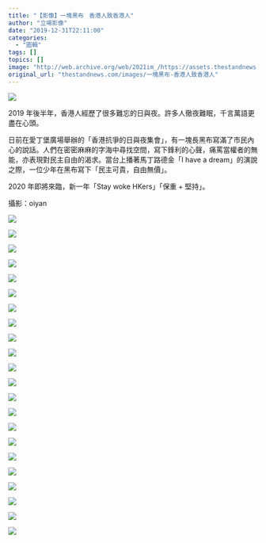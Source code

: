 ```yaml
---
title: "【影像】一塊黑布ㅤ香港人致香港人"
author: "立場影像"
date: "2019-12-31T22:11:00"
categories:
  - "圖輯"
tags: []
topics: []
image: "http://web.archive.org/web/2021im_/https://assets.thestandnews.com/media/photos/Y9M11D10_CUHK_FIN_MSc_AlumniGathering-18_6m5hT_Dnh0wVV.png"
original_url: "thestandnews.com/images/一塊黑布-香港人致香港人"
---
```

![](http://web.archive.org/web/2021im_/https://assets.thestandnews.com/media/photos/Y9M11D10_CUHK_FIN_MSc_AlumniGathering-18_6m5hT_Dnh0wVV.png)

2019 年後半年，香港人經歷了很多難忘的日與夜。許多人徹夜難眠，千言萬語更盡在心頭。

日前在愛丁堡廣場舉辦的「香港抗爭的日與夜集會」，有一塊長黑布寫滿了市民內心的說話。人們在密密麻麻的字海中尋找空間，寫下鋒利的心聲，痛罵當權者的無能，亦表現對民主自由的渴求。當台上播著馬丁路德金「I have a dream」的演說之際，一位少年在黑布寫下「民主可貴，自由無價」。

2020 年即將來臨，新一年「Stay woke HKers」「保重 + 堅持」。

攝影：oiyan

![](http://web.archive.org/web/2021im_/https://assets.thestandnews.com/media/photos/Y9M11D10_CUHK_FIN_MSc_AlumniGathering-7_gBl0n_y9UDvQy.png)

![](http://web.archive.org/web/2021im_/https://assets.thestandnews.com/media/photos/Y9M11D10_CUHK_FIN_MSc_AlumniGathering-6_KN1YS_wtHk5mO.png)

![](http://web.archive.org/web/2021im_/https://assets.thestandnews.com/media/photos/Y9M11D10_CUHK_FIN_MSc_AlumniGathering-3_Q2qLY_EHZXffr.png)

![](http://web.archive.org/web/2021im_/https://assets.thestandnews.com/media/photos/Y9M11D10_CUHK_FIN_MSc_AlumniGathering-21_32Aw6_fuKe3ZP.png)

![](http://web.archive.org/web/2021im_/https://assets.thestandnews.com/media/photos/Y9M11D10_CUHK_FIN_MSc_AlumniGathering-20_ACV1p_uaLIakh.png)

![](http://web.archive.org/web/2021im_/https://assets.thestandnews.com/media/photos/Y9M11D10_CUHK_FIN_MSc_AlumniGathering-8_ecbRY_lnJTtya.png)

![](http://web.archive.org/web/2021im_/https://assets.thestandnews.com/media/photos/Y9M11D10_CUHK_FIN_MSc_AlumniGathering-4_rRFIY_2xT1nd4.png)

![](http://web.archive.org/web/2021im_/https://assets.thestandnews.com/media/photos/Y9M11D10_CUHK_FIN_MSc_AlumniGathering-24_gwt9B_5kbXEXL.png)

![](http://web.archive.org/web/2021im_/https://assets.thestandnews.com/media/photos/Police2_Kp2LU_AYMb30w.png)

![](http://web.archive.org/web/2021im_/https://assets.thestandnews.com/media/photos/Y9M11D10_CUHK_FIN_MSc_AlumniGathering-19_uFYaU_TUWdFT2.png)

![](http://web.archive.org/web/2021im_/https://assets.thestandnews.com/media/photos/Y9M11D10_CUHK_FIN_MSc_AlumniGathering-12_RCi7d_roCFk1h.png)

![](http://web.archive.org/web/2021im_/https://assets.thestandnews.com/media/photos/Y9M11D10_CUHK_FIN_MSc_AlumniGathering-11_KZog9_2szkwhX.png)

![](http://web.archive.org/web/2021im_/https://assets.thestandnews.com/media/photos/Y9M11D10_CUHK_FIN_MSc_AlumniGathering-13_guMW6_PwtuPJS.png)

![](http://web.archive.org/web/2021im_/https://assets.thestandnews.com/media/photos/Y9M11D10_CUHK_FIN_MSc_AlumniGathering-15_kF4ME_bXnb1Fm.png)

![](http://web.archive.org/web/2021im_/https://assets.thestandnews.com/media/photos/Y9M11D10_CUHK_FIN_MSc_AlumniGathering-23_pXWed_e5KaOcx.png)

![](http://web.archive.org/web/2021im_/https://assets.thestandnews.com/media/photos/Y9M11D10_CUHK_FIN_MSc_AlumniGathering-10_jRWBD_vsd9CiU.png)

![](http://web.archive.org/web/2021im_/https://assets.thestandnews.com/media/photos/Y9M11D10_CUHK_FIN_MSc_AlumniGathering-16_1QCzG_h5twmOq.png)

![](http://web.archive.org/web/2021im_/https://assets.thestandnews.com/media/photos/Y9M11D10_CUHK_FIN_MSc_AlumniGathering-22_yed0w_NCCy5Rk.png)

![](http://web.archive.org/web/2021im_/https://assets.thestandnews.com/media/photos/Y9M11D10_CUHK_FIN_MSc_AlumniGathering-5_5yO17_PL3ol2p.png)

![](http://web.archive.org/web/2021im_/https://assets.thestandnews.com/media/photos/DontGiveUp1_eqvGL_Y09bjQ5.png)

![](http://web.archive.org/web/2021im_/https://assets.thestandnews.com/media/photos/Y9M11D10_CUHK_FIN_MSc_AlumniGathering-27_QB7Sr_a686TAU.png)

![](http://web.archive.org/web/2021im_/https://assets.thestandnews.com/media/photos/171A4956_mwOPK_BKZumSr.png)